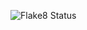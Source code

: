 ![Flake8 Status](https://img.shields.io/github/workflow/status/RavenDenster/flake_test/Flake8%20check%20(style%20check)?branch=main)